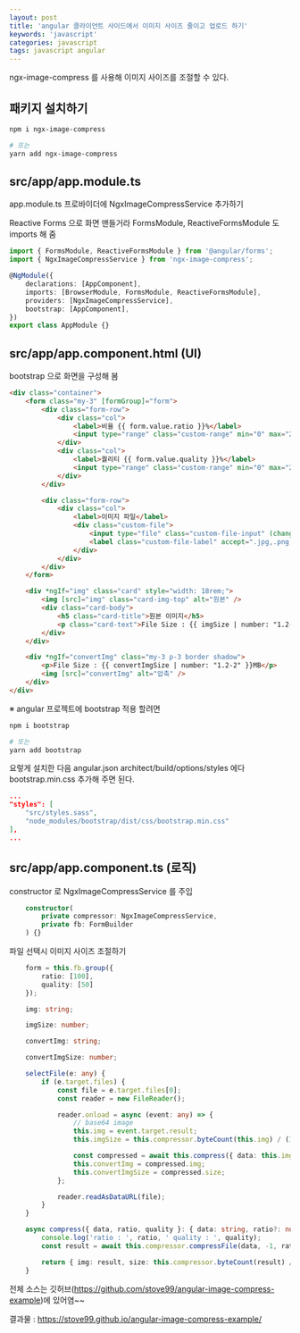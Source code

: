 ```yaml
---
layout: post
title: 'angular 클라이언트 사이드에서 이미지 사이즈 줄이고 업로드 하기'
keywords: 'javascript'
categories: javascript
tags: javascript angular
---
```


ngx-image-compress 를 사용해 이미지 사이즈를 조절할 수 있다.

## 패키지 설치하기

```bash
npm i ngx-image-compress

# 또는
yarn add ngx-image-compress
```

## src/app/app.module.ts

app.module.ts 프로바이더에 NgxImageCompressService 추가하기

Reactive Forms 으로 화면 맨들거라 FormsModule, ReactiveFormsModule 도 imports 해 줌

```typescript
import { FormsModule, ReactiveFormsModule } from '@angular/forms';
import { NgxImageCompressService } from 'ngx-image-compress';

@NgModule({
    declarations: [AppComponent],
    imports: [BrowserModule, FormsModule, ReactiveFormsModule],
    providers: [NgxImageCompressService],
    bootstrap: [AppComponent],
})
export class AppModule {}
```

## src/app/app.component.html (UI)

bootstrap 으로 화면을 구성해 봄

```html
<div class="container">
    <form class="my-3" [formGroup]="form">
        <div class="form-row">
            <div class="col">
                <label>비율 {{ form.value.ratio }}%</label>
                <input type="range" class="custom-range" min="0" max="200" step="1" formControlName="ratio" />
            </div>
            <div class="col">
                <label>퀄리티 {{ form.value.quality }}%</label>
                <input type="range" class="custom-range" min="0" max="200" step="1" formControlName="quality" />
            </div>
        </div>

        <div class="form-row">
            <div class="col">
                <label>이미지 파일</label>
                <div class="custom-file">
                    <input type="file" class="custom-file-input" (change)="selectFile($event)" />
                    <label class="custom-file-label" accept=".jpg,.png,.jpeg">Choose file</label>
                </div>
            </div>
        </div>
    </form>

    <div *ngIf="img" class="card" style="width: 18rem;">
        <img [src]="img" class="card-img-top" alt="원본" />
        <div class="card-body">
            <h5 class="card-title">원본 이미지</h5>
            <p class="card-text">File Size : {{ imgSize | number: "1.2-2" }}MB</p>
        </div>
    </div>

    <div *ngIf="convertImg" class="my-3 p-3 border shadow">
        <p>File Size : {{ convertImgSize | number: "1.2-2" }}MB</p>
        <img [src]="convertImg" alt="압축" />
    </div>
</div>
```

※ angular 프로젝트에 bootstrap 적용 할려면

```bash
npm i bootstrap

# 또는
yarn add bootstrap
```

요렇게 설치한 다음 angular.json architect/build/options/styles 에다 bootstrap.min.css 추가해 주면 된다.

```json
...
"styles": [
    "src/styles.sass",
    "node_modules/bootstrap/dist/css/bootstrap.min.css"
],
...

```

<ins class="adsbygoogle"
     style="display:block; text-align:center;"
     data-ad-layout="in-article"
     data-ad-format="fluid"
     data-ad-client="ca-pub-7073298118440059"
     data-ad-slot="8400970402"></ins>

<script>
     (adsbygoogle = window.adsbygoogle || []).push({});
</script>

## src/app/app.component.ts (로직)

constructor 로 NgxImageCompressService 를 주입

```typescript
    constructor(
        private compressor: NgxImageCompressService,
        private fb: FormBuilder
    ) {}
```

파일 선택시 이미지 사이즈 조절하기

```typescript
    form = this.fb.group({
        ratio: [100],
        quality: [50]
    });

    img: string;

    imgSize: number;

    convertImg: string;

    convertImgSize: number;

    selectFile(e: any) {
        if (e.target.files) {
            const file = e.target.files[0];
            const reader = new FileReader();

            reader.onload = async (event: any) => {
                // base64 image
                this.img = event.target.result;
                this.imgSize = this.compressor.byteCount(this.img) / (1024 * 1024);

                const compressed = await this.compress({ data: this.img, ...this.form.value });
                this.convertImg = compressed.img;
                this.convertImgSize = compressed.size;
            };

            reader.readAsDataURL(file);
        }
    }

    async compress({ data, ratio, quality }: { data: string, ratio?: number, quality?: number }) {
        console.log('ratio : ', ratio, ' quality : ', quality);
        const result = await this.compressor.compressFile(data, -1, ratio, quality);

        return { img: result, size: this.compressor.byteCount(result) / (1024 * 1024) };
    }
```

전체 소스는 깃허브(https://github.com/stove99/angular-image-compress-example)에 있어염~~

결과물 : https://stove99.github.io/angular-image-compress-example/
